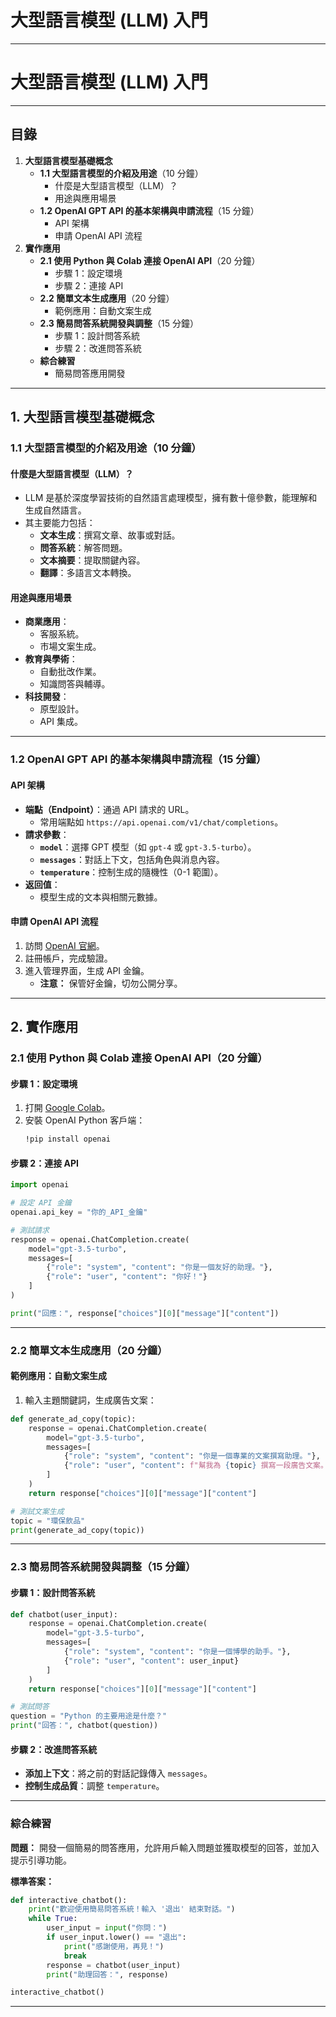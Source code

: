 # 大型語言模型 (LLM) 入門
---
# 大型語言模型 (LLM) 入門

---

## **目錄**

1. **大型語言模型基礎概念**
   - **1.1 大型語言模型的介紹及用途**（10 分鐘）
     - 什麼是大型語言模型（LLM）？
     - 用途與應用場景
   - **1.2 OpenAI GPT API 的基本架構與申請流程**（15 分鐘）
     - API 架構
     - 申請 OpenAI API 流程
2. **實作應用**
   - **2.1 使用 Python 與 Colab 連接 OpenAI API**（20 分鐘）
     - 步驟 1：設定環境
     - 步驟 2：連接 API
   - **2.2 簡單文本生成應用**（20 分鐘）
     - 範例應用：自動文案生成
   - **2.3 簡易問答系統開發與調整**（15 分鐘）
     - 步驟 1：設計問答系統
     - 步驟 2：改進問答系統
   - **綜合練習**
     - 簡易問答應用開發

---
## **1. 大型語言模型基礎概念**  

### **1.1 大型語言模型的介紹及用途**（10 分鐘）  

#### **什麼是大型語言模型（LLM）？**
- LLM 是基於深度學習技術的自然語言處理模型，擁有數十億參數，能理解和生成自然語言。
- 其主要能力包括：
  - **文本生成**：撰寫文章、故事或對話。
  - **問答系統**：解答問題。
  - **文本摘要**：提取關鍵內容。
  - **翻譯**：多語言文本轉換。

#### **用途與應用場景**
- **商業應用**：
  - 客服系統。
  - 市場文案生成。
- **教育與學術**：
  - 自動批改作業。
  - 知識問答與輔導。
- **科技開發**：
  - 原型設計。
  - API 集成。

---

### **1.2 OpenAI GPT API 的基本架構與申請流程**（15 分鐘）  

#### **API 架構**
- **端點（Endpoint）**：通過 API 請求的 URL。
  - 常用端點如 `https://api.openai.com/v1/chat/completions`。
- **請求參數**：
  - **`model`**：選擇 GPT 模型（如 `gpt-4` 或 `gpt-3.5-turbo`）。
  - **`messages`**：對話上下文，包括角色與消息內容。
  - **`temperature`**：控制生成的隨機性（0-1 範圍）。
- **返回值**：
  - 模型生成的文本與相關元數據。

#### **申請 OpenAI API 流程**
1. 訪問 [OpenAI 官網](https://platform.openai.com/)。
2. 註冊帳戶，完成驗證。
3. 進入管理界面，生成 API 金鑰。
   - **注意：** 保管好金鑰，切勿公開分享。

---

## **2. 實作應用**  

### **2.1 使用 Python 與 Colab 連接 OpenAI API**（20 分鐘）  

#### **步驟 1：設定環境**
1. 打開 [Google Colab](https://colab.research.google.com/)。
2. 安裝 OpenAI Python 客戶端：
   ```bash
   !pip install openai
   ```

#### **步驟 2：連接 API**
```python
import openai

# 設定 API 金鑰
openai.api_key = "你的_API_金鑰"

# 測試請求
response = openai.ChatCompletion.create(
    model="gpt-3.5-turbo",
    messages=[
        {"role": "system", "content": "你是一個友好的助理。"},
        {"role": "user", "content": "你好！"}
    ]
)

print("回應：", response["choices"][0]["message"]["content"])
```

---

### **2.2 簡單文本生成應用**（20 分鐘）  

#### **範例應用：自動文案生成**
1. 輸入主題關鍵詞，生成廣告文案：
```python
def generate_ad_copy(topic):
    response = openai.ChatCompletion.create(
        model="gpt-3.5-turbo",
        messages=[
            {"role": "system", "content": "你是一個專業的文案撰寫助理。"},
            {"role": "user", "content": f"幫我為 {topic} 撰寫一段廣告文案。"}
        ]
    )
    return response["choices"][0]["message"]["content"]

# 測試文案生成
topic = "環保飲品"
print(generate_ad_copy(topic))
```

---

### **2.3 簡易問答系統開發與調整**（15 分鐘）  

#### **步驟 1：設計問答系統**
```python
def chatbot(user_input):
    response = openai.ChatCompletion.create(
        model="gpt-3.5-turbo",
        messages=[
            {"role": "system", "content": "你是一個博學的助手。"},
            {"role": "user", "content": user_input}
        ]
    )
    return response["choices"][0]["message"]["content"]

# 測試問答
question = "Python 的主要用途是什麼？"
print("回答：", chatbot(question))
```

#### **步驟 2：改進問答系統**
- **添加上下文**：將之前的對話記錄傳入 `messages`。
- **控制生成品質**：調整 `temperature`。

---

### **綜合練習**
**問題：** 開發一個簡易的問答應用，允許用戶輸入問題並獲取模型的回答，並加入提示引導功能。  

**標準答案：**
```python
def interactive_chatbot():
    print("歡迎使用簡易問答系統！輸入 '退出' 結束對話。")
    while True:
        user_input = input("你問：")
        if user_input.lower() == "退出":
            print("感謝使用，再見！")
            break
        response = chatbot(user_input)
        print("助理回答：", response)

interactive_chatbot()
```

---

